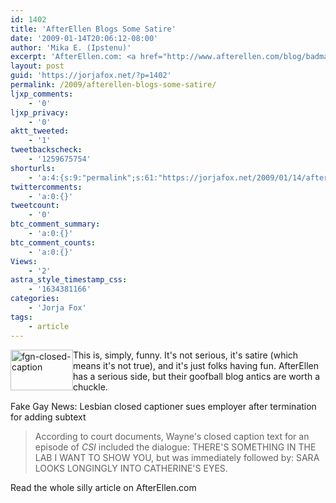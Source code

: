 ```yaml
---
id: 1402
title: 'AfterEllen Blogs Some Satire'
date: '2009-01-14T20:06:12-08:00'
author: 'Mika E. (Ipstenu)'
excerpt: 'AfterEllen.com: <a href="http://www.afterellen.com/blog/badmachine/fake-gay-news-lesbian-closed-captioner-sued">Fake Gay News: Lesbian closed captioner sues employer after termination for adding subtext</a>'
layout: post
guid: 'https://jorjafox.net/?p=1402'
permalink: /2009/afterellen-blogs-some-satire/
ljxp_comments:
    - '0'
ljxp_privacy:
    - '0'
aktt_tweeted:
    - '1'
tweetbackscheck:
    - '1259675754'
shorturls:
    - 'a:4:{s:9:"permalink";s:61:"https://jorjafox.net/2009/01/14/afterellen-blogs-some-satire/";s:7:"tinyurl";s:25:"http://tinyurl.com/8nn7kn";s:4:"isgd";s:18:"http://is.gd/53fmz";s:5:"bitly";s:20:"http://bit.ly/57tp68";}'
twittercomments:
    - 'a:0:{}'
tweetcount:
    - '0'
btc_comment_summary:
    - 'a:0:{}'
btc_comment_counts:
    - 'a:0:{}'
Views:
    - '2'
astra_style_timestamp_css:
    - '1634381166'
categories:
    - 'Jorja Fox'
tags:
    - article
---
```


<img src="//static.jorjafox.net/wordpress/2009/01/fgn-closed-caption-100x65.jpg" alt="fgn-closed-caption" title="fgn-closed-caption" width="100" height="65" class="alignleft size-thumbnail wp-image-1403" style="float:left;" /> This is, simply, funny. It's not serious, it's satire (which means it's not true), and it's just folks having fun. AfterEllen has a serious side, but their goofball blog antics are worth a chuckle.

Fake Gay News: Lesbian closed captioner sues employer after termination for adding subtext
<blockquote>According to court documents, Wayne's closed caption text for an episode of <em>CSI</em> included the dialogue: THERE'S SOMETHING IN THE LAB I WANT TO SHOW YOU, but was immediately followed by: SARA LOOKS LONGINGLY INTO CATHERINE'S EYES.</blockquote>

Read the whole silly article on AfterEllen.com